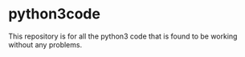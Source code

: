 # python3code
This repository is for all the python3 code that is found to be working without any problems.
